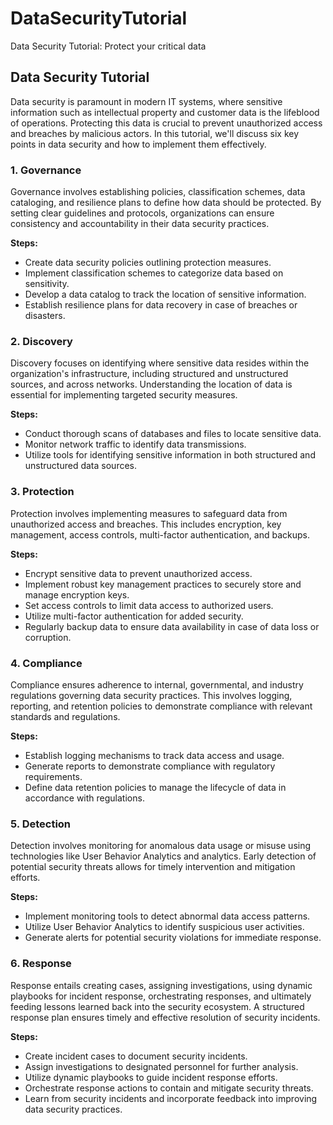 # DataSecurityTutorial
Data Security Tutorial: Protect your critical data

## Data Security Tutorial

Data security is paramount in modern IT systems, where sensitive information such as intellectual property and customer data is the lifeblood of operations. Protecting this data is crucial to prevent unauthorized access and breaches by malicious actors. In this tutorial, we'll discuss six key points in data security and how to implement them effectively.

### 1. Governance

Governance involves establishing policies, classification schemes, data cataloging, and resilience plans to define how data should be protected. By setting clear guidelines and protocols, organizations can ensure consistency and accountability in their data security practices.

**Steps:**
- Create data security policies outlining protection measures.
- Implement classification schemes to categorize data based on sensitivity.
- Develop a data catalog to track the location of sensitive information.
- Establish resilience plans for data recovery in case of breaches or disasters.

### 2. Discovery

Discovery focuses on identifying where sensitive data resides within the organization's infrastructure, including structured and unstructured sources, and across networks. Understanding the location of data is essential for implementing targeted security measures.

**Steps:**
- Conduct thorough scans of databases and files to locate sensitive data.
- Monitor network traffic to identify data transmissions.
- Utilize tools for identifying sensitive information in both structured and unstructured data sources.

### 3. Protection

Protection involves implementing measures to safeguard data from unauthorized access and breaches. This includes encryption, key management, access controls, multi-factor authentication, and backups.

**Steps:**
- Encrypt sensitive data to prevent unauthorized access.
- Implement robust key management practices to securely store and manage encryption keys.
- Set access controls to limit data access to authorized users.
- Utilize multi-factor authentication for added security.
- Regularly backup data to ensure data availability in case of data loss or corruption.

### 4. Compliance

Compliance ensures adherence to internal, governmental, and industry regulations governing data security practices. This involves logging, reporting, and retention policies to demonstrate compliance with relevant standards and regulations.

**Steps:**
- Establish logging mechanisms to track data access and usage.
- Generate reports to demonstrate compliance with regulatory requirements.
- Define data retention policies to manage the lifecycle of data in accordance with regulations.

### 5. Detection

Detection involves monitoring for anomalous data usage or misuse using technologies like User Behavior Analytics and analytics. Early detection of potential security threats allows for timely intervention and mitigation efforts.

**Steps:**
- Implement monitoring tools to detect abnormal data access patterns.
- Utilize User Behavior Analytics to identify suspicious user activities.
- Generate alerts for potential security violations for immediate response.

### 6. Response

Response entails creating cases, assigning investigations, using dynamic playbooks for incident response, orchestrating responses, and ultimately feeding lessons learned back into the security ecosystem. A structured response plan ensures timely and effective resolution of security incidents.

**Steps:**
- Create incident cases to document security incidents.
- Assign investigations to designated personnel for further analysis.
- Utilize dynamic playbooks to guide incident response efforts.
- Orchestrate response actions to contain and mitigate security threats.
- Learn from security incidents and incorporate feedback into improving data security practices.

